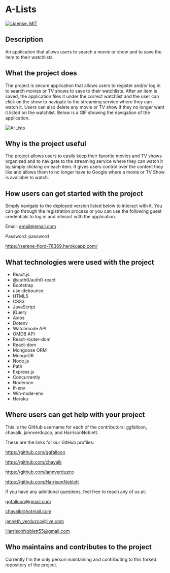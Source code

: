 # A-Lists 

[![License: MIT](https://img.shields.io/badge/License-MIT-yellow.svg)](https://opensource.org/licenses/MIT)

## Description 

An application that allows users to search a movie or show and to save the item to their watchlists.

## What the project does

The project is secure application that allows users to register and/or log in to search movies or TV shows to save to their watchlists. After an item is saved, the application files it under the correct watchlist and the user can click on the show to navigate to the streaming service where they can watch it. Users can also delete any movie or TV show if they no longer want it listed on the watchlist. Below is a GIF showing the navigation of the application.

![A-Lists](client/src/img/a-lists.gif)

## Why is the project useful

The project allows users to easily keep their favorite movies and TV shows organized and to navigate to the streaming service where they can watch it by simply clicking on each item. It gives users control over the content they like and allows them to no longer have to Google where a movie or TV Show is available to watch.

## How users can get started with the project

Simply navigate to the deployed version listed below to interact with it. You can go through the registration process or you can use the following guest credentials to log in and interact with the application.

Email: email@email.com

Password: password

https://serene-fjord-76369.herokuapp.com/

## What technologies were used with the project

* React.js
* @auth0/auth0-react
* Bootstrap
* use-debounce
* HTML5
* CSS3
* JavaScript
* jQuery
* Axios
* Dotenv
* Watchmode API
* OMDB API
* React-router-dom
* React-dom
* Mongoose ORM
* MongoDB
* Node.js
* Path
* Express.js
* Concurrently
* Nodemon
* If-env
* Win-node-env
* Heroku

## Where users can get help with your project

This is the GitHub username for each of the contributors: ggfalloon, chavalk, jannverduzco, and HarrisonNoblett.

These are the links for our GitHub profiles:

https://github.com/ggfalloon

https://github.com/chavalk

https://github.com/jannverduzco

https://github.com/HarrisonNoblett

If you have any additional questions, feel free to reach any of us at:

ggfalloon@gmail.com

chavalk@hotmail.com

janneth_verduzco@live.com

HarrisonNoblett55@gmail.com

## Who maintains and contributes to the project

Currently I'm the only person maintaining and contributing to this forked repository of the project.